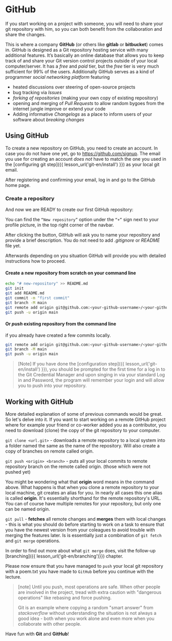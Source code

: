 # GitHub

If you start working on a project with someone, you will need to share your git repository with him, so you can both benefit from the collaboration and share the changes.

This is where a company **GitHub** (or others like **gitlab** or **bitbucket**) comes in. GitHub is designed as a Git repository hosting service with many additional features. It’s basically an online database that allows you to keep track of and share your Git version control projects outside of your local computer/server.
It has a *free* and *paid* tier, but the *free* tier is very much sufficient for 99% of the users.
Additionally GitHub serves as a kind of programmer *social networking platform* featuring
- heated discussions over steering of open-source projects
- bug tracking via *Issues*
- *forking of repositories* (making your own copy of existing repository)
- opening and merging of *Pull Requests* to allow random bygoes from the internet jungle improve or extend your code
- Adding informative *Changelogs* as a place to inform users of your software about *breaking changes*

## Using GitHub
To create a new repository on GitHub, you need to create an account. In case you do not have one yet, go to https://github.com/signup.
The email you use for creating an account *does not* have to match the one you used in the [configuring git step]({{ lesson_url('git-en/install') }}) as your local git email.

After registering and confirming your email, log in and go to the GitHub home page.

### Create a repository

And now we are READY to create our first GitHub repository:

You can find the `“New repository”` option under the `“+”` sign next to your profile picture, in the top right corner of the navbar.

After clicking the button, GitHub will ask you to name your repository and provide a brief description. You do not need to add *.gitignore* or *README* file yet.

Afterwards depending on you situation GitHub will provide you with detailed instructions how to proceed.

#### Create a new repository from scratch on your command line

```bash
echo "# new-repository" >> README.md
git init
git add README.md
git commit -m "first commit"
git branch -M main
git remote add origin git@github.com:<your-github-username>/<your-github-repository>.git
git push -u origin main
```
#### Or *push* existing repository from the command line
if you already have created a few commits locally.
```bash
git remote add origin git@github.com:<your-github-username>/<your-github-repository>.git
git branch -M main
git push -u origin main
```

> [Note]
> If you have done the [configuration step]({{ lesson_url('git-en/install') }}), you 
> should be prompted for the first time for a log in to the Git Credential Manager
> and upon singing in via your standard Log in and Password, the program will remember
> your login and will allow you to push into your repository.

## Working with GitHub
More detailed explanation of some of previous commands would be great. So let's delve into it.
If you want to start working on a remote GitHub project where for example your friend or co-worker added you as a contributor, you need to download (clone) the copy of the git repository to your computer.

```git clone <url.git>``` - downloads a remote repository to a local system into a folder named the same as the name of the repository. Will also create a copy of branches on remote called origin.

```git push <origin> <branch>``` - puts all your local commits to remote repository branch on the remote called origin. (those which were not pushed yet)

You might be wondering what that **origin** word means in the command above. What happens is that when you clone a remote repository to your local machine, git creates an alias for you. In nearly all cases this one alias is called **origin**. It's essentially shorthand for the remote repository's URL. You can of course have multiple remotes for your repository, but only one can be named origin.

```git pull``` - **fetches** all remote changes and **merges** them with local changes - this is what you should do before starting to work on a task to ensure that you have the newest version from your coleagues to avoid trouble with merging the features later. Is is essentially just a  combination of ```git fetch``` and ```git merge``` operations.

In order to find out more about what ```git merge``` does, visit the follow-up [branching]({{ lesson_url('git-en/branching')}}) chapter.

Please now ensure that you have managed to `push` your local git repository with a poem.txt you have made to `GitHub` before you continue with the lecture.

> [note]
> Until you push, most operations are safe.
> When other people are involved in the project, tread with extra caution with "dangerous operations" like rebasing and force pushing.
> 
> Git is an example where copying a random "smart answer" from *stackoverflow* without understanding the situation is not always a good idea - both when you work alone and even more when you collaborate with other people.

Have fun with **Git** and **GitHub**!
